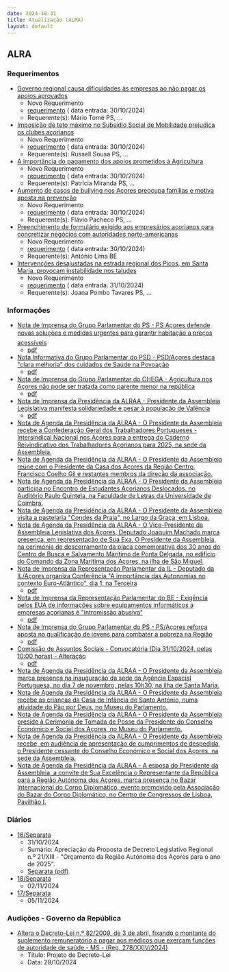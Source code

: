 ```yaml
---
date: 2024-10-31
title: Atualização (ALRA)
layout: default
---
```

## ALRA

### Requerimentos

* [Governo regional causa dificuldades às empresas ao não pagar os apoios aprovados](http://base.alra.pt:82/4DACTION/w_pesquisa_registo/4/8575)
  * Novo Requerimento
  * [requerimento](http://base.alra.pt:82/Doc_Req/XIIIreque193.pdf) ( data entrada: 30/10/2024)
  * Requerente(s): Mário Tomé PS, ...
* [Imposição de teto máximo no Subsídio Social de Mobilidade prejudica os clubes açorianos](http://base.alra.pt:82/4DACTION/w_pesquisa_registo/4/8576)
  * Novo Requerimento
  * [requerimento](http://base.alra.pt:82/Doc_Req/XIIIreque194.pdf) ( data entrada: 30/10/2024)
  * Requerente(s): Russell Sousa PS, ...
* [A importância do pagamento dos apoios prometidos à Agricultura](http://base.alra.pt:82/4DACTION/w_pesquisa_registo/4/8577)
  * Novo Requerimento
  * [requerimento](http://base.alra.pt:82/Doc_Req/XIIIreque195.pdf) ( data entrada: 30/10/2024)
  * Requerente(s): Patrícia Miranda PS, ...
* [Aumento de casos de bullying nos Açores preocupa famílias e motiva aposta na prevenção](http://base.alra.pt:82/4DACTION/w_pesquisa_registo/4/8578)
  * Novo Requerimento
  * [requerimento](http://base.alra.pt:82/Doc_Req/XIIIreque196.pdf) ( data entrada: 30/10/2024)
  * Requerente(s): Flávio Pacheco PS, ...
* [Preenchimento de formulário exigido aos empresários açorianos para concretizar negócios com autoridades norte-americanas](http://base.alra.pt:82/4DACTION/w_pesquisa_registo/4/8579)
  * Novo Requerimento
  * [requerimento](http://base.alra.pt:82/Doc_Req/XIIIreque197.pdf) ( data entrada: 30/10/2024)
  * Requerente(s): António Lima BE
* [Intervenções desajustadas na estrada regional dos Picos, em Santa Maria, provocam instabilidade nos taludes](http://base.alra.pt:82/4DACTION/w_pesquisa_registo/4/8581)
  * Novo Requerimento
  * [requerimento](http://base.alra.pt:82/Doc_Req/XIIIreque198.pdf) ( data entrada: 31/10/2024)
  * Requerente(s): Joana Pombo Tavares PS, ...

### Informações

* [Nota de Imprensa do Grupo Parlamentar do PS - PS Açores defende novas soluções e medidas urgentes para garantir habitação a preços acessíveis](http://base.alra.pt:82/4DACTION/w_pesquisa_registo/8/20544)
  * [pdf](http://base.alra.pt:82/Doc_Noticias/NI20544.pdf)
* [Nota Informativa do Grupo Parlamentar do PSD - PSD/Açores destaca "clara melhoria" dos cuidados de Saúde na Povoação](http://base.alra.pt:82/4DACTION/w_pesquisa_registo/8/20545)
  * [pdf](http://base.alra.pt:82/Doc_Noticias/NI20545.pdf)
* [Nota de Imprensa do Grupo Parlamentar do CHEGA - Agricultura nos Açores não pode ser tratada como parente menor na república](http://base.alra.pt:82/4DACTION/w_pesquisa_registo/8/20546)
  * [pdf](http://base.alra.pt:82/Doc_Noticias/NI20546.pdf)
* [Nota de Imprensa da Presidência da ALRAA - Presidente da Assembleia Legislativa manifesta solidariedade e pesar à população de Valência](http://base.alra.pt:82/4DACTION/w_pesquisa_registo/8/20547)
  * [pdf](http://base.alra.pt:82/Doc_Noticias/NI20547.pdf)
* [Nota de Agenda da Presidência da ALRAA - O Presidente da Assembleia recebe a Confederação Geral dos Trabalhadores Portugueses - Intersindical Nacional nos Açores para a entrega do Caderno Reivindicativo dos Trabalhadores Açorianos para 2025, na sede da Assembleia.](http://base.alra.pt:82/4DACTION/w_pesquisa_registo/8/20548)
* [Nota de Agenda da Presidência da ALRAA - O Presidente da Assembleia reúne com o Presidente da Casa dos Açores da Região Centro, Francisco Coelho Gil e restantes membros da direção da associação.](http://base.alra.pt:82/4DACTION/w_pesquisa_registo/8/20549)
* [Nota de Agenda da Presidência da ALRAA - O Presidente da Assembleia participa no Encontro de Estudantes Açorianos Deslocados, no Auditório Paulo Quintela, na Faculdade de Letras da Universidade de Coimbra.](http://base.alra.pt:82/4DACTION/w_pesquisa_registo/8/20550)
* [Nota de Agenda da Presidência da ALRAA - O Presidente da Assembleia visita a pastelaria "Condes da Praia", no Largo da Graça, em Lisboa.](http://base.alra.pt:82/4DACTION/w_pesquisa_registo/8/20551)
* [Nota de Agenda da Presidência da ALRAA - O Vice-Presidente da Assembleia Legislativa dos Açores, Deputado Joaquim Machado marca presença, em representação de Sua Exa. O Presidente da Assembleia, na cerimónia de descerramento da placa comemorativa dos 30 anos do Centro de Busca e Salvamento Marítimo de Ponta Delgada,  no edifício do Comando da Zona Marítima dos Açores, na ilha de São Miguel.](http://base.alra.pt:82/4DACTION/w_pesquisa_registo/8/20533)
* [Nota de Imprensa da Representação Parlamentar da IL - Deputado da IL/Açores organiza Conferência "A importância das Autonomias  no contexto Euro-Atlântico", dia 1, na Terceira](http://base.alra.pt:82/4DACTION/w_pesquisa_registo/8/20534)
  * [pdf](http://base.alra.pt:82/Doc_Noticias/NI20534.pdf)
* [Nota de Imprensa da Representação Parlamentar do BE - Exigência pelos EUA de informações sobre equipamentos informáticos a empresas açorianas é "intromissão abusiva"](http://base.alra.pt:82/4DACTION/w_pesquisa_registo/8/20535)
  * [pdf](http://base.alra.pt:82/Doc_Noticias/NI20535.pdf)
* [Nota de Imprensa do Grupo Parlamentar do PS - PS/Açores reforça aposta na qualificação de jovens para combater a pobreza na Região](http://base.alra.pt:82/4DACTION/w_pesquisa_registo/8/20536)
  * [pdf](http://base.alra.pt:82/Doc_Noticias/NI20536.pdf)
* [Comissão de Assuntos Sociais - Convocatória (Dia 31/10/2024, pelas 10:00 horas) - Alteração](http://base.alra.pt:82/4DACTION/w_pesquisa_registo/8/20537)
  * [pdf](http://base.alra.pt:82/Doc_Noticias/NI20537.pdf)
* [Nota de Agenda da Presidência da ALRAA - O Presidente da Assembleia marca presença na inauguração da sede da Agência Espacial Portuguesa, no dia 7 de novembro, pelas 10h30, na ilha de Santa Maria.](http://base.alra.pt:82/4DACTION/w_pesquisa_registo/8/20538)
* [Nota de Agenda da Presidência da ALRAA - O Presidente da Assembleia recebe as crianças da Casa de Infância de Santo António, numa atividade do Pão por Deus, no Museu do Parlamento.](http://base.alra.pt:82/4DACTION/w_pesquisa_registo/8/20540)
* [Nota de Agenda da Presidência da ALRAA - O Presidente da Assembleia preside à Cerimónia de Tomada de Posse da Presidente do Conselho Económico e Social dos Açores, no Museu do Parlamento.](http://base.alra.pt:82/4DACTION/w_pesquisa_registo/8/20541)
* [Nota de Agenda da Presidência da ALRAA - O Presidente da Assembleia recebe, em audiência de apresentação de cumprimentos de despedida, o Presidente cessante do Conselho Económico e Social dos Açores, na sede da Assembleia.](http://base.alra.pt:82/4DACTION/w_pesquisa_registo/8/20542)
* [Nota de Agenda da Presidência da ALRAA - A esposa do Presidente da Assembleia, a convite de Sua Excelência o Representante da República para a Região Autónoma dos Açores, marca presença no Bazar Internacional do Corpo Diplomático, evento promovido pela Associação do Bazar do Corpo Diplomático, no Centro de Congressos de Lisboa, Pavilhão I.](http://base.alra.pt:82/4DACTION/w_pesquisa_registo/8/20543)

### Diários

* [16/Separata](http://base.alra.pt:82/4DACTION/w_pesquisa_registo/10/2795)
  * 31/10/2024
  * Sumário: Apreciação da Proposta de Decreto Legislativo Regional n.º 21/XIII - "Orçamento da Região Autónoma dos Açores para o ano de 2025".
  * [Separata (pdf)](http://base.alra.pt:82/Diario/XIII16sepa.pdf)
* [18/Separata](http://base.alra.pt:82/4DACTION/w_pesquisa_registo/10/2797)
  * 02/11/2024
* [17/Separata](http://base.alra.pt:82/4DACTION/w_pesquisa_registo/10/2799)
  * 05/11/2024

### Audições - Governo da República

* [Altera o Decreto-Lei n.º 82/2009, de 3 de abril, fixando o montante do suplemento remuneratório a pagar aos médicos que exerçam funções de autoridade de saúde - MS - (Reg. 278/XXIV/2024)](http://base.alra.pt:82/4DACTION/w_pesquisa_registo/2/3286)
  * Titulo: Projeto de Decreto-Lei
  * Data: 29/10/2024
